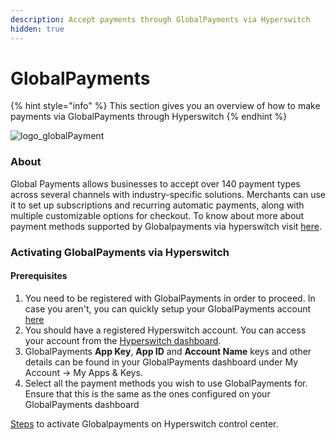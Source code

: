 ```yaml
---
description: Accept payments through GlobalPayments via Hyperswitch
hidden: true
---
```


# GlobalPayments

{% hint style="info" %}
This section gives you an overview of how to make payments via GlobalPayments through Hyperswitch
{% endhint %}

![logo\_globalPayment](https://hyperswitch.io/icons/homePageIcons/logos/GlobalPaymentsLogo.svg)

### About

Global Payments allows businesses to accept over 140 payment types across several channels with industry-specific solutions. Merchants can use it to set up subscriptions and recurring automatic payments, along with multiple customizable options for checkout. To know about more about payment methods supported by Globalpayments via hyperswitch visit [here](https://hyperswitch.io/pm-list).

### Activating GlobalPayments via Hyperswitch

#### Prerequisites

1. You need to be registered with GlobalPayments in order to proceed. In case you aren't, you can quickly setup your GlobalPayments account [here](https://www.globalpayments.com/en-ap)
2. You should have a registered Hyperswitch account. You can access your account from the [Hyperswitch dashboard](https://app.hyperswitch.io/register).
3. GlobalPayments **App Key**, **App ID** and **Account Name** keys and other details can be found in your GlobalPayments dashboard under My Account -> My Apps & Keys.
4. Select all the payment methods you wish to use GlobalPayments for. Ensure that this is the same as the ones configured on your GlobalPayments dashboard

[Steps](https://docs.hyperswitch.io/hyperswitch-cloud/connectors/activate-connector-on-hyperswitch) to activate Globalpayments on Hyperswitch control center.
